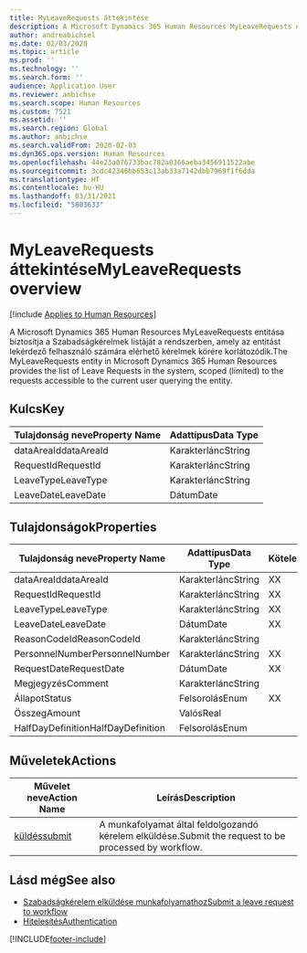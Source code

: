 ```yaml
---
title: MyLeaveRequests áttekintése
description: A Microsoft Dynamics 365 Human Resources MyLeaveRequests entitása biztosítja a Szabadságkérelmek listáját a rendszerben, amely az entitást lekérdező felhasználó számára elérhető kérelmek körére korlátozódik.
author: andreabichsel
ms.date: 02/03/2020
ms.topic: article
ms.prod: ''
ms.technology: ''
ms.search.form: ''
audience: Application User
ms.reviewer: anbichse
ms.search.scope: Human Resources
ms.custom: 7521
ms.assetid: ''
ms.search.region: Global
ms.author: anbichse
ms.search.validFrom: 2020-02-03
ms.dyn365.ops.version: Human Resources
ms.openlocfilehash: 44e23a076733bac782a0366aeba3456911522abe
ms.sourcegitcommit: 3cdc42346bb653c13ab33a7142dbb7969f1f6dda
ms.translationtype: HT
ms.contentlocale: hu-HU
ms.lasthandoff: 03/31/2021
ms.locfileid: "5803633"
---
```

# <a name="myleaverequests-overview"></a><span data-ttu-id="a296c-103">MyLeaveRequests áttekintése</span><span class="sxs-lookup"><span data-stu-id="a296c-103">MyLeaveRequests overview</span></span>

[!include [Applies to Human Resources](../includes/applies-to-hr.md)]

<span data-ttu-id="a296c-104">A Microsoft Dynamics 365 Human Resources MyLeaveRequests entitása biztosítja a Szabadságkérelmek listáját a rendszerben, amely az entitást lekérdező felhasználó számára elérhető kérelmek körére korlátozódik.</span><span class="sxs-lookup"><span data-stu-id="a296c-104">The MyLeaveRequests entity in Microsoft Dynamics 365 Human Resources provides the list of Leave Requests in the system, scoped (limited) to the requests accessible to the current user querying the entity.</span></span>

## <a name="key"></a><span data-ttu-id="a296c-105">Kulcs</span><span class="sxs-lookup"><span data-stu-id="a296c-105">Key</span></span>

  | <span data-ttu-id="a296c-106">Tulajdonság neve</span><span class="sxs-lookup"><span data-stu-id="a296c-106">Property Name</span></span> | <span data-ttu-id="a296c-107">Adattípus</span><span class="sxs-lookup"><span data-stu-id="a296c-107">Data Type</span></span> |
  |---------------|-----------|
  | <span data-ttu-id="a296c-108">dataAreaId</span><span class="sxs-lookup"><span data-stu-id="a296c-108">dataAreaId</span></span>    | <span data-ttu-id="a296c-109">Karakterlánc</span><span class="sxs-lookup"><span data-stu-id="a296c-109">String</span></span>    |
  | <span data-ttu-id="a296c-110">RequestId</span><span class="sxs-lookup"><span data-stu-id="a296c-110">RequestId</span></span>     | <span data-ttu-id="a296c-111">Karakterlánc</span><span class="sxs-lookup"><span data-stu-id="a296c-111">String</span></span>    |
  | <span data-ttu-id="a296c-112">LeaveType</span><span class="sxs-lookup"><span data-stu-id="a296c-112">LeaveType</span></span>     | <span data-ttu-id="a296c-113">Karakterlánc</span><span class="sxs-lookup"><span data-stu-id="a296c-113">String</span></span>    |
  | <span data-ttu-id="a296c-114">LeaveDate</span><span class="sxs-lookup"><span data-stu-id="a296c-114">LeaveDate</span></span>     | <span data-ttu-id="a296c-115">Dátum</span><span class="sxs-lookup"><span data-stu-id="a296c-115">Date</span></span>      |
  
## <a name="properties"></a><span data-ttu-id="a296c-116">Tulajdonságok</span><span class="sxs-lookup"><span data-stu-id="a296c-116">Properties</span></span>

  | <span data-ttu-id="a296c-117">Tulajdonság neve</span><span class="sxs-lookup"><span data-stu-id="a296c-117">Property Name</span></span>     | <span data-ttu-id="a296c-118">Adattípus</span><span class="sxs-lookup"><span data-stu-id="a296c-118">Data Type</span></span> | <span data-ttu-id="a296c-119">Kötelező</span><span class="sxs-lookup"><span data-stu-id="a296c-119">Required</span></span> |
  |-------------------|-----------|----------|
  | <span data-ttu-id="a296c-120">dataAreaId</span><span class="sxs-lookup"><span data-stu-id="a296c-120">dataAreaId</span></span>        | <span data-ttu-id="a296c-121">Karakterlánc</span><span class="sxs-lookup"><span data-stu-id="a296c-121">String</span></span>    | <span data-ttu-id="a296c-122">X</span><span class="sxs-lookup"><span data-stu-id="a296c-122">X</span></span>        |
  | <span data-ttu-id="a296c-123">RequestId</span><span class="sxs-lookup"><span data-stu-id="a296c-123">RequestId</span></span>         | <span data-ttu-id="a296c-124">Karakterlánc</span><span class="sxs-lookup"><span data-stu-id="a296c-124">String</span></span>    | <span data-ttu-id="a296c-125">X</span><span class="sxs-lookup"><span data-stu-id="a296c-125">X</span></span>        |
  | <span data-ttu-id="a296c-126">LeaveType</span><span class="sxs-lookup"><span data-stu-id="a296c-126">LeaveType</span></span>         | <span data-ttu-id="a296c-127">Karakterlánc</span><span class="sxs-lookup"><span data-stu-id="a296c-127">String</span></span>    | <span data-ttu-id="a296c-128">X</span><span class="sxs-lookup"><span data-stu-id="a296c-128">X</span></span>        |
  | <span data-ttu-id="a296c-129">LeaveDate</span><span class="sxs-lookup"><span data-stu-id="a296c-129">LeaveDate</span></span>         | <span data-ttu-id="a296c-130">Dátum</span><span class="sxs-lookup"><span data-stu-id="a296c-130">Date</span></span>      | <span data-ttu-id="a296c-131">X</span><span class="sxs-lookup"><span data-stu-id="a296c-131">X</span></span>        |
  | <span data-ttu-id="a296c-132">ReasonCodeId</span><span class="sxs-lookup"><span data-stu-id="a296c-132">ReasonCodeId</span></span>      | <span data-ttu-id="a296c-133">Karakterlánc</span><span class="sxs-lookup"><span data-stu-id="a296c-133">String</span></span>    |          |
  | <span data-ttu-id="a296c-134">PersonnelNumber</span><span class="sxs-lookup"><span data-stu-id="a296c-134">PersonnelNumber</span></span>   | <span data-ttu-id="a296c-135">Karakterlánc</span><span class="sxs-lookup"><span data-stu-id="a296c-135">String</span></span>    | <span data-ttu-id="a296c-136">X</span><span class="sxs-lookup"><span data-stu-id="a296c-136">X</span></span>        |
  | <span data-ttu-id="a296c-137">RequestDate</span><span class="sxs-lookup"><span data-stu-id="a296c-137">RequestDate</span></span>       | <span data-ttu-id="a296c-138">Dátum</span><span class="sxs-lookup"><span data-stu-id="a296c-138">Date</span></span>      | <span data-ttu-id="a296c-139">X</span><span class="sxs-lookup"><span data-stu-id="a296c-139">X</span></span>        |
  | <span data-ttu-id="a296c-140">Megjegyzés</span><span class="sxs-lookup"><span data-stu-id="a296c-140">Comment</span></span>           | <span data-ttu-id="a296c-141">Karakterlánc</span><span class="sxs-lookup"><span data-stu-id="a296c-141">String</span></span>    |          |
  | <span data-ttu-id="a296c-142">Állapot</span><span class="sxs-lookup"><span data-stu-id="a296c-142">Status</span></span>            | <span data-ttu-id="a296c-143">Felsorolás</span><span class="sxs-lookup"><span data-stu-id="a296c-143">Enum</span></span>      | <span data-ttu-id="a296c-144">X</span><span class="sxs-lookup"><span data-stu-id="a296c-144">X</span></span>        |
  | <span data-ttu-id="a296c-145">Összeg</span><span class="sxs-lookup"><span data-stu-id="a296c-145">Amount</span></span>            | <span data-ttu-id="a296c-146">Valós</span><span class="sxs-lookup"><span data-stu-id="a296c-146">Real</span></span>      |          |
  | <span data-ttu-id="a296c-147">HalfDayDefinition</span><span class="sxs-lookup"><span data-stu-id="a296c-147">HalfDayDefinition</span></span> | <span data-ttu-id="a296c-148">Felsorolás</span><span class="sxs-lookup"><span data-stu-id="a296c-148">Enum</span></span>      |          |

## <a name="actions"></a><span data-ttu-id="a296c-149">Műveletek</span><span class="sxs-lookup"><span data-stu-id="a296c-149">Actions</span></span>

 | <span data-ttu-id="a296c-150">Művelet neve</span><span class="sxs-lookup"><span data-stu-id="a296c-150">Action Name</span></span>                               | <span data-ttu-id="a296c-151">Leírás</span><span class="sxs-lookup"><span data-stu-id="a296c-151">Description</span></span>                                     |
 |-------------------------------------------|-------------------------------------------------|
 | [<span data-ttu-id="a296c-152">küldés</span><span class="sxs-lookup"><span data-stu-id="a296c-152">submit</span></span>](hr-developer-api-myleaverequests-submit.md)   | <span data-ttu-id="a296c-153">A munkafolyamat által feldolgozandó kérelem elküldése.</span><span class="sxs-lookup"><span data-stu-id="a296c-153">Submit the request to be processed by workflow.</span></span> |

## <a name="see-also"></a><span data-ttu-id="a296c-154">Lásd még</span><span class="sxs-lookup"><span data-stu-id="a296c-154">See also</span></span>

- [<span data-ttu-id="a296c-155">Szabadságkérelem elküldése munkafolyamathoz</span><span class="sxs-lookup"><span data-stu-id="a296c-155">Submit a leave request to workflow</span></span>](hr-developer-api-myleaverequests-submit.md)
- [<span data-ttu-id="a296c-156">Hitelesítés</span><span class="sxs-lookup"><span data-stu-id="a296c-156">Authentication</span></span>](hr-developer-api-authentication.md)

[!INCLUDE[footer-include](../includes/footer-banner.md)]